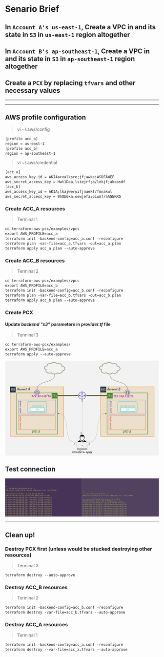 # Senario Brief

## In `Account A's us-east-1`, Create a VPC in and its state in `S3` in `us-east-1` region altogether

## In `Account B's ap-southeast-1`, Create a VPC in and its state in `S3` in `ap-southeast-1` region altogether

## Create a `PCX` by replacing `tfvars` and other necessary values
_____________________________________________________________________________
_____________________________________________________________________________
## AWS profile configuration

> vi ~/.aws/config
```
[profile acc_a]
region = us-east-1
[profile acc_b]
region = ap-southeast-1
```
> vi ~/.aws/credential
```
[acc_a]
aws_access_key_id = AKIAacvalksre;jf;awkejASDFAWEF
aws_secret_access_key = Hwt1Daa;lsiejrf;a/lekjf;akeasdf
[acc_b]
aws_access_key_id = AKIA;lkajweroifjnaekl/fmnakwl
aws_secret_access_key = 9hOb6ka;oewjefa;oiwmf/aAGERRG
```

### Create ACC_A resources
> Terminal 1
```
cd terraform-aws-pcx/examples/vpcs
export AWS_PROFILE=acc_a
terraform init -backend-config=acc_a.conf -reconfigure
terraform plan -var-file=acc_a.tfvars -out=acc_a.plan
terraform apply acc_a.plan --auto-approve
```


### Create ACC_B resources
> Terminal 2
```
cd terraform-aws-pcx/examples/vpcs
export AWS_PROFILE=acc_b
terraform init -backend-config=acc_b.conf -reconfigure
terraform plan -var-file=acc_b.tfvars -out=acc_b.plan
terraform apply acc_b.plan --auto-approve
```

### Create PCX
#### Update _**backend "s3"**_ parameters in _**provider.tf**_ file
> Terminal 3
```
cd terraform-aws-pcx/examples/
export AWS_PROFILE=acc_a
terraform apply --auto-approve
```
![Usage-overview](1.png "It's gonna be alright!")

## Test connection
![Ping](2.png "It's gonna be alright!")
_____________________________________________________________________________
## Clean up!
### Destroy PCX first (unless would be stucked destroying other resources)
> Terminal 3
```
terraform destroy --auto-approve
```

### Destroy ACC_B resources
> Terminal 2
```
terraform init -backend-config=acc_b.conf -reconfigure
terraform destroy -var-file=acc_b.tfvars --auto-approve
```

### Destroy ACC_A resources
> Terminal 1
```
terraform init -backend-config=acc_a.conf -reconfigure
terraform destroy --var-file=acc_a.tfvars --auto-approve
```

